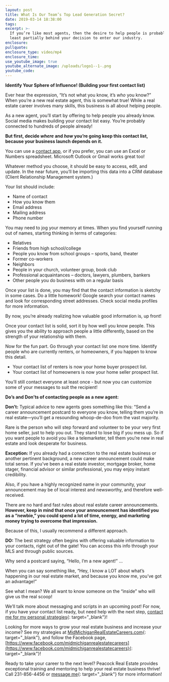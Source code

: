 ```yaml
---
layout: post
title: What Is Our Team’s Top Lead Generation Secret?
date: 2019-03-14 18:38:00
tags:
excerpt: >-
  If you’re like most agents, then the desire to help people is probably at
  least partially behind your decision to enter our industry.
enclosure:
pullquote:
enclosure_type: video/mp4
enclosure_time:
use_youtube_image: true
youtube_alternate_image: /uploads/logo1--1-.png
youtube_code:
---
```


**Identify Your Sphere of Influence! (Building your first contact list)&nbsp;**

Ever hear the expression, “It’s not what you know, it’s *who* you know?” When you’re a new real estate agent, this is somewhat true! While a real estate career involves many skills, this business is all about helping people.

As a new agent, you’ll start by offering to help people you already know. Social media makes building your contact list easy. You’re probably connected to hundreds of people already!

**But first, decide *where* and *how* you’re going keep this contact list, because your business launch depends on it.&nbsp;**

You can use a [contact app](https://www.businessnewsdaily.com/5891-5-iphone-apps-to-manage-your-business-contacts.html), or if you prefer, you can use an Excel or Numbers spreadsheet. Microsoft Outlook or Gmail works great too!

Whatever method you choose, it should be easy to access, edit, and update. In the near future, you’ll be importing this data into a CRM database (Client Relationship Management system.)

Your list should include:

* Name of contact
* How you know them
* Email address
* Mailing address
* Phone number

You may need to jog your memory at times. When you find yourself running out of names, starting thinking in terms of categories:

* Relatives
* Friends from high school/college
* People you know from school groups – sports, band, theater
* Former co-workers
* Neighbors
* People in your church, volunteer group, book club
* Professional acquaintances – doctors, lawyers, plumbers, bankers
* Other people you do business with on a regular basis

Once your list is done, you may find that the contact information is sketchy in some cases. Do a little homework! Google search your contact names and look for corresponding street addresses. Check social media profiles for more information.

By now, you’re already realizing how valuable good information is, up front!

Once your contact list is solid, sort it by how well you know people. This gives you the ability to approach people a little differently, based on the strength of your relationship with them.

Now for the fun part. Go through your contact list one more time. Identify people who are currently renters, or homeowners, if you happen to know this detail.

* Your contact list of renters is now your home buyer prospect list.
* Your contact list of homeowners is now your home seller prospect list.

You’ll still contact everyone at least once - but now you can customize some of your messages to suit the recipient!

**Do’s and Don’ts of contacting people as a new agent:**

**Don’t:** Typical advice to new agents goes something like this: “Send a career announcement postcard to everyone you know, telling them you’re in real estate—you’ll get a resounding whoop-de-doo from the vast majority.

Rare is the person who will step forward and volunteer to be your very first home seller, just to help you out. They stand to lose big if you mess up. So if you want people to avoid you like a telemarketer, tell them you’re new in real estate and look desperate for business.

**Exception:** If you already had a connection to the real estate business or another pertinent background, a new career announcement could make total sense. If you’ve been a real estate investor, mortgage broker, home stager, financial advisor or similar professional, you may enjoy instant credibility.

Also, if you have a highly recognized name in your community, your announcement may be of local interest and newsworthy, and therefore well-received.

There are no hard and fast rules about real estate career announcements. **However, keep in mind that once your announcement has identified you as a “newbie,” you could spend a lot of time, energy, and marketing money trying to overcome that impression.**

Because of this, I usually recommend a different approach.

**DO:** The best strategy often begins with offering valuable information to your contacts, right out of the gate! You can access this info through your MLS and through public sources.

Why send a postcard saying, “Hello, I’m a new agent!” …

When you can say something like, “Hey, I know a LOT about what’s happening in our real estate market, and because you know me, you’ve got an advantage!”

See what I mean? We all want to know someone on the “inside” who will give us the real scoop!

We’ll talk more about messaging and scripts in an upcoming post! For now, if you have your contact list ready, but need help with the next step, [contact me for my personal strategies](https://midmichiganrealestatecareers.com/contact){: target="_blank"}!

Looking for more ways to grow your real estate business and increase your income? See my strategies at [MidMichiganRealEstateCareers.com](https://midmichiganrealestatecareers.com/){: target="_blank"}, and follow the Facebook page, [https://www.facebook.com/midmichiganrealestatecareers](https://www.facebook.com/midmichiganrealestatecareers){: target="_blank"}!

Ready to take your career to the next level? Peacock Real Estate provides exceptional training and mentoring to help your real estate business thrive! Call 231-856-4456 or [message me](https://midmichiganrealestatecareers.com/contact){: target="_blank"} for more information!